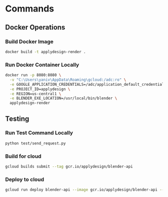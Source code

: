 # Commands

## Docker Operations

### Build Docker Image
```bash
docker build -t applydesign-render .
```

### Run Docker Container Locally
```bash
docker run -p 8080:8080 \
  -v "C:\Users\yaniv\AppData\Roaming\gcloud:/adc:ro" \
  -e GOOGLE_APPLICATION_CREDENTIALS=/adc/application_default_credentials.json \
  -e PROJECT_ID=applydesign \
  -e REGION=us-central1 \
  -e BLENDER_EXE_LOCATION=/usr/local/bin/blender \
  applydesign-render
```

## Testing

### Run Test Command Locally
```bash
python test/send_request.py
```

### Build for cloud
```bash
gcloud builds submit --tag gcr.io/applydesign/blender-api
```
### Deploy to cloud
```bash
gcloud run deploy blender-api --image gcr.io/applydesign/blender-api --platform managed --region us-central1 --cpu 8 --memory 16Gi  --concurrency 1 --timeout 900
```